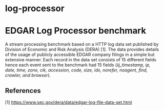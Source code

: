# log-processor
# EDGAR Log Processor benchmark

A stream processing benchmark based on a HTTP log data set published by Division of Economic and Risk Analysis (DERA) [1]. The data provides details of the usage of
publicly accessible EDGAR company filings in a simple but extensive manner. Each record in the data set consists of 15 different fields hence each event sent to the benchmark had
15 fields (*iij\_timestamp, ip, date, time, zone, cik, accession, code, size, idx, norefer, noagent, find, crawler, and browser*).

## References

[1] https://www.sec.gov/dera/data/edgar-log-file-data-set.html